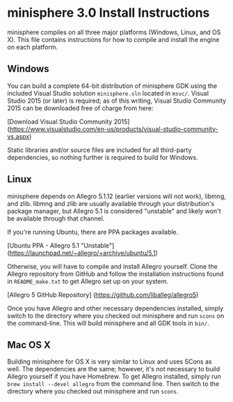 minisphere 3.0 Install Instructions
===================================

minisphere compiles on all three major platforms (Windows, Linux, and OS X).
This file contains instructions for how to compile and install the engine on
each platform.

Windows
-------

You can build a complete 64-bit distribution of minisphere GDK using the included
Visual Studio solution `minisphere.sln` located in `msvc/`. Visual Studio 2015
(or later) is required; as of this writing, Visual Studio Community 2015 can be
downloaded free of charge from here:

[Download Visual Studio Community 2015]
(https://www.visualstudio.com/en-us/products/visual-studio-community-vs.aspx)
  
Static libraries and/or source files are included for all third-party
dependencies, so nothing further is required to build for Windows.

Linux
-----

minisphere depends on Allegro 5.1.12 (earlier versions will not work), libmng,
and zlib. libmng and zlib are usually available through your distribution's
package manager, but Allegro 5.1 is considered "unstable" and likely won't be
available through that channel.

If you're running Ubuntu, there are PPA packages available.

[Ubuntu PPA - Allegro 5.1 "Unstable"]
(https://launchpad.net/~allegro/+archive/ubuntu/5.1)

Otherwise, you will have to compile and install Allegro yourself. Clone the
Allegro repository from GitHub and follow the installation instructions found in
`README_make.txt` to get Allegro set up on your system.

[Allegro 5 GitHub Repository]
(https://github.com/liballeg/allegro5)

Once you have Allegro and other necessary dependencies installed, simply switch
to the directory where you checked out minisphere and run `scons` on the
command-line. This will build minisphere and all GDK tools in `bin/`.

Mac OS X
--------

Building minisphere for OS X is very similar to Linux and uses SCons as well.
The dependencies are the same; however, it's not necessary to build Allegro
yourself if you have Homebrew. To get Allegro installed, simply run
`brew install --devel allegro` from the command line. Then switch to the
directory where you checked out minisphere and run `scons`.
